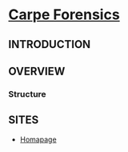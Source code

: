 # [Carpe Forensics](http://forensic.korea.ac.kr/dfrc-project-4.html)

## INTRODUCTION

## OVERVIEW
### Structure

## SITES
* [Homapage](http://forensic.korea.ac.kr/dfrc-project-4.html)